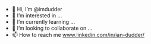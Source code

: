 - 👋 Hi, I’m @imdudder
- 👀 I’m interested in ...
- 🌱 I’m currently learning ...
- 💞️ I’m looking to collaborate on ...
- 📫 How to reach me www.linkedin.com/in/ian-dudder/

<!---
imdudder/imdudder is a ✨ special ✨ repository because its `README.md` (this file) appears on your GitHub profile.
You can click the Preview link to take a look at your changes.
--->
